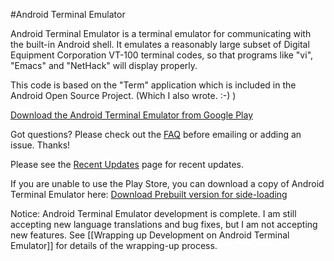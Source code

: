 #Android Terminal Emulator

Android Terminal Emulator is a terminal emulator for communicating with the built-in Android shell.
It emulates a reasonably large subset of Digital Equipment Corporation VT-100 terminal codes, so
that programs like "vi", "Emacs" and "NetHack" will display properly.

This code is based on the "Term" application which is included in the Android Open Source Project. (Which I also wrote. :-) )

[Download the Android Terminal Emulator from Google Play](https://play.google.com/store/apps/details?id=jackpal.androidterm)

Got questions? Please check out the
[FAQ](http://github.com/jackpal/Android-Terminal-Emulator/wiki/Frequently-Asked-Questions)
before emailing or adding an issue. Thanks!

Please see the
[Recent Updates](http://github.com/jackpal/Android-Terminal-Emulator/wiki/Recent-Updates)
page for recent updates.

If you are unable to use the Play Store, you can download a copy of 
Android Terminal Emulator here:
[Download Prebuilt version for side-loading](http://jackpal.github.com/Android-Terminal-Emulator/downloads/Term.apk)

Notice: Android Terminal Emulator development is complete. I am still accepting new language translations and bug fixes, but I am not accepting new features. See [[Wrapping up Development on Android Terminal Emulator]] for details of the wrapping-up process.
